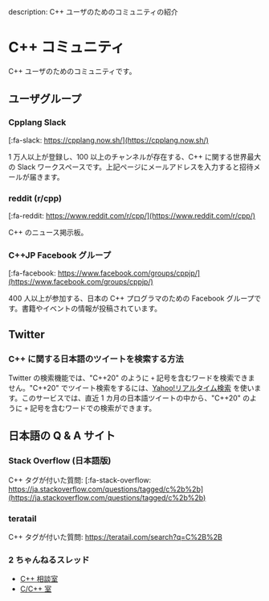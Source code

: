 description: C++ ユーザのためのコミュニティの紹介

# C++ コミュニティ

C++ ユーザのためのコミュニティです。

## ユーザグループ

### Cpplang Slack
[:fa-slack: https://cpplang.now.sh/](https://cpplang.now.sh/)

1 万人以上が登録し、100 以上のチャンネルが存在する、C++ に関する世界最大の Slack ワークスペースです。上記ページにメールアドレスを入力すると招待メールが届きます。

### reddit (r/cpp)
[:fa-reddit: https://www.reddit.com/r/cpp/](https://www.reddit.com/r/cpp/)

C++ のニュース掲示板。

### C++JP Facebook グループ
[:fa-facebook: https://www.facebook.com/groups/cppjp/](https://www.facebook.com/groups/cppjp/)

400 人以上が参加する、日本の C++ プログラマのための Facebook グループです。書籍やイベントの情報が投稿されています。

## Twitter

### C++ に関する日本語のツイートを検索する方法
Twitter の検索機能では、"C++20" のように `+` 記号を含むワードを検索できません。"C++20" でツイート検索をするには、[Yahoo!リアルタイム検索](https://search.yahoo.co.jp/realtime/search?p=C%2B%2B20&ei=UTF-8) を使います。このサービスでは、直近 1 カ月の日本語ツイートの中から、"C++20" のように `+` 記号を含むワードでの検索ができます。


## 日本語の Q & A サイト

### Stack Overflow (日本語版)
C++ タグが付いた質問: [:fa-stack-overflow: https://ja.stackoverflow.com/questions/tagged/c%2b%2b](https://ja.stackoverflow.com/questions/tagged/c%2b%2b)

### teratail
C++ タグが付いた質問: https://teratail.com/search?q=C%2B%2B

### 2 ちゃんねるスレッド
- [C++ 相談室](https://www.google.co.jp/search?q=site%3Ahttps%3A%2F%2Fmevius.5ch.net+%22C%2B%2B%E7%9B%B8%E8%AB%87%E5%AE%A4%22)
- [C/C++ 室](https://www.google.com/search?q=site%3Ahttps%3A%2F%2Fmevius.5ch.net+%22C%2FC%2B%2B%E5%AE%A4%22)
